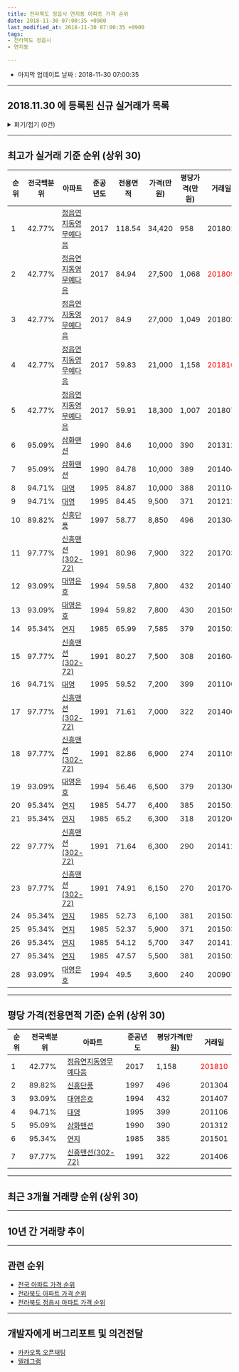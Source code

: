 ```yaml
---
title: 전라북도 정읍시 연지동 아파트 가격 순위
date: 2018-11-30 07:00:35 +0900
last_modified_at: 2018-11-30 07:00:35 +0900
tags:
- 전라북도 정읍시
- 연지동

---
```


* 마지막 업데이트 날짜 : 2018-11-30 07:00:35

---

## 2018.11.30 에 등록된 신규 실거래가 목록

<details>
<summary>펴기/접기 (0건)</summary>
<div markdown="1">

|아파트|전국백분위|준공년도|전용면적|가격(만원)|평당가격(만원)|거래일|
|---|---|---|---|---|---|---|
|없음|||||||


</div>
</details>

---

## 최고가 실거래 기준 순위 (상위 30)


|순위|전국백분위|아파트|준공년도|전용면적|가격(만원)|평당가격(만원)|거래일|
|---|---|---|---|---|---|---|---|
|1|42.77%|[정읍연지동영무예다음](https://search.naver.com/search.naver?query=%EC%A0%84%EB%9D%BC%EB%B6%81%EB%8F%84+%EC%A0%95%EC%9D%8D%EC%8B%9C+%EC%97%B0%EC%A7%80%EB%8F%99+%EC%A0%95%EC%9D%8D%EC%97%B0%EC%A7%80%EB%8F%99%EC%98%81%EB%AC%B4%EC%98%88%EB%8B%A4%EC%9D%8C)|2017|118.54|34,420|958|201801|
|2|42.77%|[정읍연지동영무예다음](https://search.naver.com/search.naver?query=%EC%A0%84%EB%9D%BC%EB%B6%81%EB%8F%84+%EC%A0%95%EC%9D%8D%EC%8B%9C+%EC%97%B0%EC%A7%80%EB%8F%99+%EC%A0%95%EC%9D%8D%EC%97%B0%EC%A7%80%EB%8F%99%EC%98%81%EB%AC%B4%EC%98%88%EB%8B%A4%EC%9D%8C)|2017|84.94|27,500|1,068|<span style="color:red">201809</span>|
|3|42.77%|[정읍연지동영무예다음](https://search.naver.com/search.naver?query=%EC%A0%84%EB%9D%BC%EB%B6%81%EB%8F%84+%EC%A0%95%EC%9D%8D%EC%8B%9C+%EC%97%B0%EC%A7%80%EB%8F%99+%EC%A0%95%EC%9D%8D%EC%97%B0%EC%A7%80%EB%8F%99%EC%98%81%EB%AC%B4%EC%98%88%EB%8B%A4%EC%9D%8C)|2017|84.9|27,000|1,049|201802|
|4|42.77%|[정읍연지동영무예다음](https://search.naver.com/search.naver?query=%EC%A0%84%EB%9D%BC%EB%B6%81%EB%8F%84+%EC%A0%95%EC%9D%8D%EC%8B%9C+%EC%97%B0%EC%A7%80%EB%8F%99+%EC%A0%95%EC%9D%8D%EC%97%B0%EC%A7%80%EB%8F%99%EC%98%81%EB%AC%B4%EC%98%88%EB%8B%A4%EC%9D%8C)|2017|59.83|21,000|1,158|<span style="color:red">201810</span>|
|5|42.77%|[정읍연지동영무예다음](https://search.naver.com/search.naver?query=%EC%A0%84%EB%9D%BC%EB%B6%81%EB%8F%84+%EC%A0%95%EC%9D%8D%EC%8B%9C+%EC%97%B0%EC%A7%80%EB%8F%99+%EC%A0%95%EC%9D%8D%EC%97%B0%EC%A7%80%EB%8F%99%EC%98%81%EB%AC%B4%EC%98%88%EB%8B%A4%EC%9D%8C)|2017|59.91|18,300|1,007|201807|
|6|95.09%|[삼화맨션](https://search.naver.com/search.naver?query=%EC%A0%84%EB%9D%BC%EB%B6%81%EB%8F%84+%EC%A0%95%EC%9D%8D%EC%8B%9C+%EC%97%B0%EC%A7%80%EB%8F%99+%EC%82%BC%ED%99%94%EB%A7%A8%EC%85%98)|1990|84.6|10,000|390|201312|
|7|95.09%|[삼화맨션](https://search.naver.com/search.naver?query=%EC%A0%84%EB%9D%BC%EB%B6%81%EB%8F%84+%EC%A0%95%EC%9D%8D%EC%8B%9C+%EC%97%B0%EC%A7%80%EB%8F%99+%EC%82%BC%ED%99%94%EB%A7%A8%EC%85%98)|1990|84.78|10,000|389|201404|
|8|94.71%|[대영](https://search.naver.com/search.naver?query=%EC%A0%84%EB%9D%BC%EB%B6%81%EB%8F%84+%EC%A0%95%EC%9D%8D%EC%8B%9C+%EC%97%B0%EC%A7%80%EB%8F%99+%EB%8C%80%EC%98%81)|1995|84.87|10,000|388|201104|
|9|94.71%|[대영](https://search.naver.com/search.naver?query=%EC%A0%84%EB%9D%BC%EB%B6%81%EB%8F%84+%EC%A0%95%EC%9D%8D%EC%8B%9C+%EC%97%B0%EC%A7%80%EB%8F%99+%EB%8C%80%EC%98%81)|1995|84.45|9,500|371|201212|
|10|89.82%|[신흥단풍](https://search.naver.com/search.naver?query=%EC%A0%84%EB%9D%BC%EB%B6%81%EB%8F%84+%EC%A0%95%EC%9D%8D%EC%8B%9C+%EC%97%B0%EC%A7%80%EB%8F%99+%EC%8B%A0%ED%9D%A5%EB%8B%A8%ED%92%8D)|1997|58.77|8,850|496|201304|
|11|97.77%|[신흥맨션(302-72)](https://search.naver.com/search.naver?query=%EC%A0%84%EB%9D%BC%EB%B6%81%EB%8F%84+%EC%A0%95%EC%9D%8D%EC%8B%9C+%EC%97%B0%EC%A7%80%EB%8F%99+%EC%8B%A0%ED%9D%A5%EB%A7%A8%EC%85%98%28302-72%29)|1991|80.96|7,900|322|201703|
|12|93.09%|[대영은호](https://search.naver.com/search.naver?query=%EC%A0%84%EB%9D%BC%EB%B6%81%EB%8F%84+%EC%A0%95%EC%9D%8D%EC%8B%9C+%EC%97%B0%EC%A7%80%EB%8F%99+%EB%8C%80%EC%98%81%EC%9D%80%ED%98%B8)|1994|59.58|7,800|432|201407|
|13|93.09%|[대영은호](https://search.naver.com/search.naver?query=%EC%A0%84%EB%9D%BC%EB%B6%81%EB%8F%84+%EC%A0%95%EC%9D%8D%EC%8B%9C+%EC%97%B0%EC%A7%80%EB%8F%99+%EB%8C%80%EC%98%81%EC%9D%80%ED%98%B8)|1994|59.82|7,800|430|201509|
|14|95.34%|[연지](https://search.naver.com/search.naver?query=%EC%A0%84%EB%9D%BC%EB%B6%81%EB%8F%84+%EC%A0%95%EC%9D%8D%EC%8B%9C+%EC%97%B0%EC%A7%80%EB%8F%99+%EC%97%B0%EC%A7%80)|1985|65.99|7,585|379|201502|
|15|97.77%|[신흥맨션(302-72)](https://search.naver.com/search.naver?query=%EC%A0%84%EB%9D%BC%EB%B6%81%EB%8F%84+%EC%A0%95%EC%9D%8D%EC%8B%9C+%EC%97%B0%EC%A7%80%EB%8F%99+%EC%8B%A0%ED%9D%A5%EB%A7%A8%EC%85%98%28302-72%29)|1991|80.27|7,500|308|201604|
|16|94.71%|[대영](https://search.naver.com/search.naver?query=%EC%A0%84%EB%9D%BC%EB%B6%81%EB%8F%84+%EC%A0%95%EC%9D%8D%EC%8B%9C+%EC%97%B0%EC%A7%80%EB%8F%99+%EB%8C%80%EC%98%81)|1995|59.52|7,200|399|201106|
|17|97.77%|[신흥맨션(302-72)](https://search.naver.com/search.naver?query=%EC%A0%84%EB%9D%BC%EB%B6%81%EB%8F%84+%EC%A0%95%EC%9D%8D%EC%8B%9C+%EC%97%B0%EC%A7%80%EB%8F%99+%EC%8B%A0%ED%9D%A5%EB%A7%A8%EC%85%98%28302-72%29)|1991|71.61|7,000|322|201406|
|18|97.77%|[신흥맨션(302-72)](https://search.naver.com/search.naver?query=%EC%A0%84%EB%9D%BC%EB%B6%81%EB%8F%84+%EC%A0%95%EC%9D%8D%EC%8B%9C+%EC%97%B0%EC%A7%80%EB%8F%99+%EC%8B%A0%ED%9D%A5%EB%A7%A8%EC%85%98%28302-72%29)|1991|82.86|6,900|274|201109|
|19|93.09%|[대영은호](https://search.naver.com/search.naver?query=%EC%A0%84%EB%9D%BC%EB%B6%81%EB%8F%84+%EC%A0%95%EC%9D%8D%EC%8B%9C+%EC%97%B0%EC%A7%80%EB%8F%99+%EB%8C%80%EC%98%81%EC%9D%80%ED%98%B8)|1994|56.46|6,500|379|201306|
|20|95.34%|[연지](https://search.naver.com/search.naver?query=%EC%A0%84%EB%9D%BC%EB%B6%81%EB%8F%84+%EC%A0%95%EC%9D%8D%EC%8B%9C+%EC%97%B0%EC%A7%80%EB%8F%99+%EC%97%B0%EC%A7%80)|1985|54.77|6,400|385|201501|
|21|95.34%|[연지](https://search.naver.com/search.naver?query=%EC%A0%84%EB%9D%BC%EB%B6%81%EB%8F%84+%EC%A0%95%EC%9D%8D%EC%8B%9C+%EC%97%B0%EC%A7%80%EB%8F%99+%EC%97%B0%EC%A7%80)|1985|65.2|6,300|318|201206|
|22|97.77%|[신흥맨션(302-72)](https://search.naver.com/search.naver?query=%EC%A0%84%EB%9D%BC%EB%B6%81%EB%8F%84+%EC%A0%95%EC%9D%8D%EC%8B%9C+%EC%97%B0%EC%A7%80%EB%8F%99+%EC%8B%A0%ED%9D%A5%EB%A7%A8%EC%85%98%28302-72%29)|1991|71.64|6,300|290|201412|
|23|97.77%|[신흥맨션(302-72)](https://search.naver.com/search.naver?query=%EC%A0%84%EB%9D%BC%EB%B6%81%EB%8F%84+%EC%A0%95%EC%9D%8D%EC%8B%9C+%EC%97%B0%EC%A7%80%EB%8F%99+%EC%8B%A0%ED%9D%A5%EB%A7%A8%EC%85%98%28302-72%29)|1991|74.91|6,150|270|201704|
|24|95.34%|[연지](https://search.naver.com/search.naver?query=%EC%A0%84%EB%9D%BC%EB%B6%81%EB%8F%84+%EC%A0%95%EC%9D%8D%EC%8B%9C+%EC%97%B0%EC%A7%80%EB%8F%99+%EC%97%B0%EC%A7%80)|1985|52.73|6,100|381|201503|
|25|95.34%|[연지](https://search.naver.com/search.naver?query=%EC%A0%84%EB%9D%BC%EB%B6%81%EB%8F%84+%EC%A0%95%EC%9D%8D%EC%8B%9C+%EC%97%B0%EC%A7%80%EB%8F%99+%EC%97%B0%EC%A7%80)|1985|52.37|5,900|371|201503|
|26|95.34%|[연지](https://search.naver.com/search.naver?query=%EC%A0%84%EB%9D%BC%EB%B6%81%EB%8F%84+%EC%A0%95%EC%9D%8D%EC%8B%9C+%EC%97%B0%EC%A7%80%EB%8F%99+%EC%97%B0%EC%A7%80)|1985|54.12|5,700|347|201411|
|27|95.34%|[연지](https://search.naver.com/search.naver?query=%EC%A0%84%EB%9D%BC%EB%B6%81%EB%8F%84+%EC%A0%95%EC%9D%8D%EC%8B%9C+%EC%97%B0%EC%A7%80%EB%8F%99+%EC%97%B0%EC%A7%80)|1985|47.57|5,500|381|201502|
|28|93.09%|[대영은호](https://search.naver.com/search.naver?query=%EC%A0%84%EB%9D%BC%EB%B6%81%EB%8F%84+%EC%A0%95%EC%9D%8D%EC%8B%9C+%EC%97%B0%EC%A7%80%EB%8F%99+%EB%8C%80%EC%98%81%EC%9D%80%ED%98%B8)|1994|49.5|3,600|240|200907|


---

## 평당 가격(전용면적 기준) 순위 (상위 30)


|순위|전국백분위|아파트|준공년도|평당가격(만원)|거래일|
|---|---|---|---|---|---|
|1|42.77%|[정읍연지동영무예다음](https://search.naver.com/search.naver?query=%EC%A0%84%EB%9D%BC%EB%B6%81%EB%8F%84+%EC%A0%95%EC%9D%8D%EC%8B%9C+%EC%97%B0%EC%A7%80%EB%8F%99+%EC%A0%95%EC%9D%8D%EC%97%B0%EC%A7%80%EB%8F%99%EC%98%81%EB%AC%B4%EC%98%88%EB%8B%A4%EC%9D%8C)|2017|1,158|<span style="color:red">201810</span>|
|2|89.82%|[신흥단풍](https://search.naver.com/search.naver?query=%EC%A0%84%EB%9D%BC%EB%B6%81%EB%8F%84+%EC%A0%95%EC%9D%8D%EC%8B%9C+%EC%97%B0%EC%A7%80%EB%8F%99+%EC%8B%A0%ED%9D%A5%EB%8B%A8%ED%92%8D)|1997|496|201304|
|3|93.09%|[대영은호](https://search.naver.com/search.naver?query=%EC%A0%84%EB%9D%BC%EB%B6%81%EB%8F%84+%EC%A0%95%EC%9D%8D%EC%8B%9C+%EC%97%B0%EC%A7%80%EB%8F%99+%EB%8C%80%EC%98%81%EC%9D%80%ED%98%B8)|1994|432|201407|
|4|94.71%|[대영](https://search.naver.com/search.naver?query=%EC%A0%84%EB%9D%BC%EB%B6%81%EB%8F%84+%EC%A0%95%EC%9D%8D%EC%8B%9C+%EC%97%B0%EC%A7%80%EB%8F%99+%EB%8C%80%EC%98%81)|1995|399|201106|
|5|95.09%|[삼화맨션](https://search.naver.com/search.naver?query=%EC%A0%84%EB%9D%BC%EB%B6%81%EB%8F%84+%EC%A0%95%EC%9D%8D%EC%8B%9C+%EC%97%B0%EC%A7%80%EB%8F%99+%EC%82%BC%ED%99%94%EB%A7%A8%EC%85%98)|1990|390|201312|
|6|95.34%|[연지](https://search.naver.com/search.naver?query=%EC%A0%84%EB%9D%BC%EB%B6%81%EB%8F%84+%EC%A0%95%EC%9D%8D%EC%8B%9C+%EC%97%B0%EC%A7%80%EB%8F%99+%EC%97%B0%EC%A7%80)|1985|385|201501|
|7|97.77%|[신흥맨션(302-72)](https://search.naver.com/search.naver?query=%EC%A0%84%EB%9D%BC%EB%B6%81%EB%8F%84+%EC%A0%95%EC%9D%8D%EC%8B%9C+%EC%97%B0%EC%A7%80%EB%8F%99+%EC%8B%A0%ED%9D%A5%EB%A7%A8%EC%85%98%28302-72%29)|1991|322|201406|


---

## 최근 3개월 거래량 순위 (상위 30)


<div style="width:100%;">
    <canvas id="deal_count_ranking" height="250"></canvas>
</div>


<script>
new Chart(document.getElementById("deal_count_ranking"), {
    type: 'horizontalBar',
    data: {
        labels: ['정읍연지동영무예다음', '신흥단풍'],
        datasets: [{
            label: '실거래 수',
            data: [6, 1],
            borderColor: "rgba(255, 0, 128, 1)",
            backgroundColor: "rgba(255, 0, 128, 0.5)",
            fill: false,
        }]
    },
    options: {
        responsive: true,
        title: {
            display: true,
            text: '최근 3개월 거래량 순위'
        },
        tooltips: {
            mode: 'index',
            intersect: false,
            callbacks: {
                title: function(tooltipItems, data) {
                    return "실거래 수:";
                },
                label: function(tooltipItem, data) {
                    return data.labels[tooltipItem.index] + ": " + tooltipItem.xLabel;
                }
            }
        },
        hover: {
            mode: 'nearest',
            intersect: true
        },
        scales: {
            xAxes: [{
                display: true,
                scaleLabel: {
                    display: true,
                    labelString: '실거래 수'
                },
                ticks: {
                    suggestedMin: 0,
                }
            }],
            yAxes: [{
                display: true,
                ticks: {
                    autoSkip: false,
                    callback: function(value, index, values) {
                        if (value.length > 15)
                            return value.substr(0, 13) + "...";
                        else
                            return value;
                    }
                },
                scaleLabel: {
                    display: false,
                }
            }]
        }
    }
});

</script>


---

## 10년 간 거래량 추이


<div style="width:100%;">
    <canvas id="deal_progress" height="250"></canvas>
</div>

<script>
new Chart(document.getElementById("deal_progress"), {
    type: 'line',
    data: {
        labels: ['200811','200812','200901','200902','200903','200904','200905','200906','200907','200908','200909','200910','200911','200912','201001','201002','201003','201004','201005','201006','201007','201008','201009','201010','201011','201012','201101','201102','201103','201104','201105','201106','201107','201108','201109','201110','201111','201112','201201','201202','201203','201204','201205','201206','201207','201208','201209','201210','201211','201212','201301','201302','201303','201304','201305','201306','201307','201308','201309','201310','201311','201312','201401','201402','201403','201404','201405','201406','201407','201408','201409','201410','201411','201412','201501','201502','201503','201504','201505','201506','201507','201508','201509','201510','201511','201512','201601','201602','201603','201604','201605','201606','201607','201608','201609','201610','201611','201612','201701','201702','201703','201704','201705','201706','201707','201708','201709','201710','201711','201712','201801','201802','201803','201804','201805','201806','201807','201808','201809','201810','201811'],
        datasets: [{
            label: '실거래 수',
            pointRadius: 1,
            data: [1, 2, 1, 2, 2, 4, 1, 2, 2, 2, 2, 7, 3, 1, 5, 1, 2, 3, 2, 3, 8, 4, 4, 5, 5, 5, 4, 7, 12, 18, 14, 8, 5, 7, 11, 10, 4, 5, 2, 3, 6, 1, 2, 7, 6, 2, 2, 1, 3, 3, 0, 2, 0, 4, 2, 2, 0, 1, 0, 1, 0, 2, 5, 5, 10, 26, 5, 11, 5, 21, 31, 30, 17, 15, 16, 8, 11, 0, 1, 1, 1, 0, 1, 2, 0, 0, 1, 0, 1, 1, 1, 1, 0, 1, 0, 0, 3, 3, 0, 3, 2, 2, 0, 1, 6, 9, 3, 5, 9, 6, 6, 12, 4, 3, 4, 7, 3, 1, 3, 4, 0],
            borderColor: "rgba(255, 201, 14, 1)",
            backgroundColor: "rgba(255, 201, 14, 0.5)",
            fill: true,
        }]
    },
    options: {
        responsive: true,
        title: {
            display: true,
            text: '10년간 거래량 추이'
        },
        tooltips: {
            mode: 'index',
            intersect: false,
        },
        hover: {
            mode: 'nearest',
            intersect: true
        },
        scales: {
            xAxes: [{
                display: true,
                scaleLabel: {
                    display: true,
                    labelString: '년/월'
                }
            }],
            yAxes: [{
                display: true,
                ticks: {
                    suggestedMin: 0,
                },
                scaleLabel: {
                    display: true,
                    labelString: '실거래 수'
                }
            }]
        }
    }
});

</script>


---

## 관련 순위

- [전국 아파트 가격 순위](https://inasie.github.io/apt-ranking/전국)
- [전라북도 아파트 가격 순위](https://inasie.github.io/apt-ranking/전라북도)
- [전라북도 정읍시 아파트 가격 순위](https://inasie.github.io/apt-ranking/전라북도-정읍시)


---

## 개발자에게 버그리포트 및 의견전달

- [카카오톡 오픈채팅](https://open.kakao.com/o/gLJUAP4)
- [텔레그램](https://t.me/inasie)

